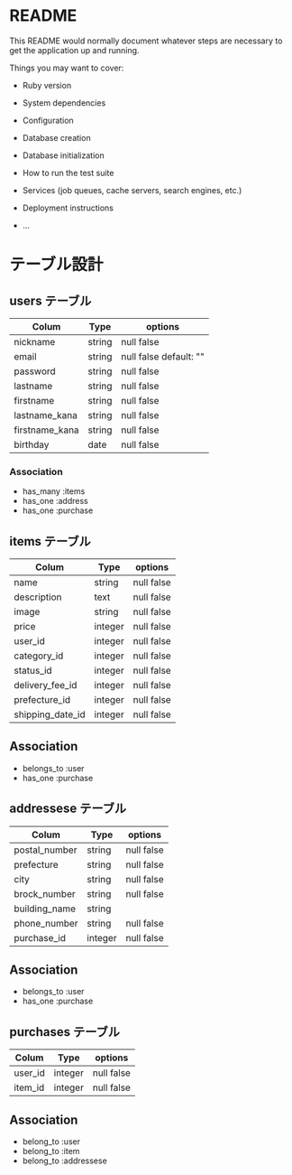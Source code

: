 # README

This README would normally document whatever steps are necessary to get the
application up and running.

Things you may want to cover:

* Ruby version

* System dependencies

* Configuration

* Database creation

* Database initialization

* How to run the test suite

* Services (job queues, cache servers, search engines, etc.)

* Deployment instructions

* ...

# テーブル設計

## users テーブル

| Colum           | Type     | options      |
|-----------------|----------|--------------|
| nickname        | string   | null false   |
| email           | string   | null false default: "" |
| password        | string   | null false   |
| lastname        | string   | null false   |
| firstname       | string   | null false   |
| lastname_kana   | string   | null false   |
| firstname_kana  | string   | null false   |
| birthday        | date     | null false   |

### Association
- has_many :items
- has_one :address
- has_one :purchase

## items テーブル

| Colum            | Type    | options       |
|------------------|---------|---------------|
| name             | string  | null false    |
| description      | text    | null false    |
| image            | string  | null false    |
| price            | integer | null false    |
| user_id          | integer | null false    |
| category_id      | integer | null false    |
| status_id        | integer  | null false   |
| delivery_fee_id  | integer  | null false   |
| prefecture_id    | integer  | null false   |
| shipping_date_id | integer  | null false   |

## Association
- belongs_to :user
- has_one :purchase

## addressese テーブル

| Colum           | Type     | options      |
|-----------------|----------|--------------|
| postal_number   | string   | null false   |
| prefecture      | string   | null false   |
| city            | string   | null false   |
| brock_number    | string   | null false   |
| building_name   | string   |              |
| phone_number    | string   | null false   |
| purchase_id     | integer  | null false   |

## Association
- belongs_to :user
- has_one :purchase

## purchases テーブル

| Colum     | Type    | options    |
|-----------|---------|------------|
| user_id   | integer | null false |
| item_id   | integer | null false |

## Association
- belong_to :user
- belong_to :item
- belong_to :addressese
